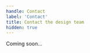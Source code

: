 ```yaml
---
handle: Contact
label: 'Contact'
title: Contact the design team
hidden: true
---
```


Coming soon&hellip;
